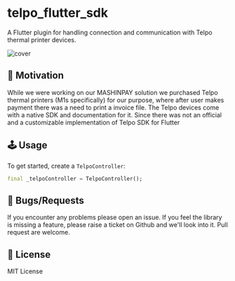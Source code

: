 # telpo_flutter_sdk
A Flutter plugin for handling connection and communication with Telpo thermal printer devices.

<img src="https://raw.githubusercontent.com/al-ventures/telpo-flutter-sdk/master/_external/cover.png" alt="cover" />

## 🚀 Motivation
While we were working on our MASHINPAY solution we purchased Telpo thermal printers (M1s specifically) for our purpose, where after user makes payment there was a need to print a invoice file. The Telpo devices come with a native SDK and documentation for it. Since there was not an official and a customizable implementation of Telpo SDK for Flutter


## 🕹️ Usage

To get started, create a `TelpoController`:

```dart
final _telpoController = TelpoController();
```

## 🐞 Bugs/Requests

If you encounter any problems please open an issue. If you feel the library is missing a feature, please raise a ticket on Github and we'll look into it. Pull request are welcome.

## 📃 License

MIT License